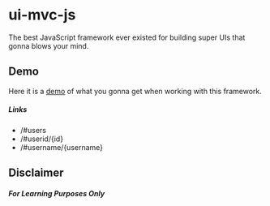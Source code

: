 # ui-mvc-js
The best JavaScript framework ever existed for building super UIs that gonna blows your mind.

## Demo
Here it is a [demo](https://ui-mvc-js.medamine.now.sh/#users) of what you gonna get when working with this framework.

##### Links
  - /#users
  - /#userid/{id}
  - /#username/{username}
  

## Disclaimer
##### For Learning Purposes Only
